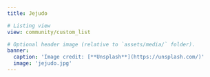 ```yaml
---
title: Jejudo

# Listing view
view: community/custom_list

# Optional header image (relative to `assets/media/` folder).
banner:
  caption: 'Image credit: [**Unsplash**](https://unsplash.com/)'
  image: 'jejudo.jpg'
---
```

